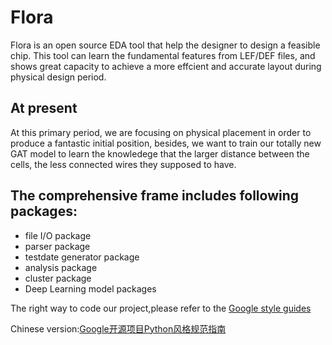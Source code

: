 # Flora
Flora is an open source EDA tool that help the designer to design a feasible chip. This tool can learn the fundamental features from LEF/DEF files, and shows great capacity to achieve a more effcient and accurate layout during physical design period.


## At present
At this primary period, we are focusing on physical placement in order to produce a fantastic initial position, besides, we want to train our totally new GAT model to learn the knowledege that the larger distance between the cells, the less connected wires they supposed to have.


## The comprehensive frame includes following packages:
* file I/O package
* parser package
* testdate generator package
* analysis package
* cluster package
* Deep Learning model packages


The right way to code our project,please refer to the [Google style guides]( https://google.github.io/styleguide/pyguide.html )

Chinese version:[Google开源项目Python风格规范指南]( https://zh-google-styleguide.readthedocs.io/en/latest/google-python-styleguide/python_style_rules/ )
